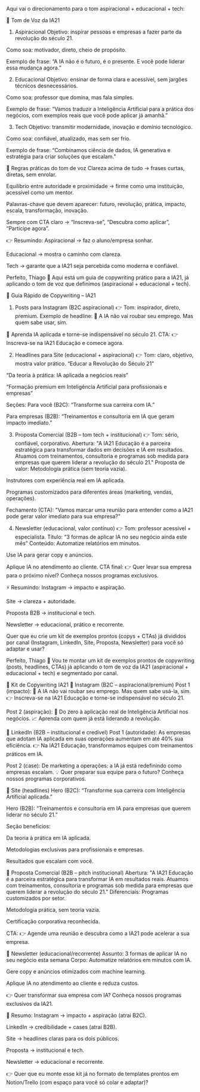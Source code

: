 Aqui vai o direcionamento para o tom aspiracional + educacional + tech:

🎤 Tom de Voz da IA21
1. Aspiracional
Objetivo: inspirar pessoas e empresas a fazer parte da revolução do século 21.


Como soa: motivador, direto, cheio de propósito.


Exemplo de frase:
 “A IA não é o futuro, é o presente. E você pode liderar essa mudança agora.”



2. Educacional
Objetivo: ensinar de forma clara e acessível, sem jargões técnicos desnecessários.


Como soa: professor que domina, mas fala simples.


Exemplo de frase:
 “Vamos traduzir a Inteligência Artificial para a prática dos negócios, com exemplos reais que você pode aplicar já amanhã.”



3. Tech
Objetivo: transmitir modernidade, inovação e domínio tecnológico.


Como soa: confiável, atualizado, mas sem ser frio.


Exemplo de frase:
 “Combinamos ciência de dados, IA generativa e estratégia para criar soluções que escalam.”



📌 Regras práticas do tom de voz
Clareza acima de tudo → frases curtas, diretas, sem enrolar.


Equilíbrio entre autoridade e proximidade → firme como uma instituição, acessível como um mentor.


Palavras-chave que devem aparecer: futuro, revolução, prática, impacto, escala, transformação, inovação.


Sempre com CTA claro → “Inscreva-se”, “Descubra como aplicar”, “Participe agora”.



👉 Resumindo:
Aspiracional → faz o aluno/empresa sonhar.


Educacional → mostra o caminho com clareza.


Tech → garante que a IA21 seja percebida como moderna e confiável.





Perfeito, Thiago 👊
 Aqui está um guia de copywriting prático para a IA21, já aplicando o tom de voz que definimos (aspiracional + educacional + tech).

📌 Guia Rápido de Copywriting – IA21
1. Posts para Instagram (B2C aspiracional)
👉 Tom: inspirador, direto, premium.
 Exemplo de headline:
🚀 A IA não vai roubar seu emprego. Mas quem sabe usar, sim.


🤖 Aprenda IA aplicada e torne-se indispensável no século 21.
 CTA:
 👉 Inscreva-se na IA21 Educação e comece agora.



2. Headlines para Site (educacional + aspiracional)
👉 Tom: claro, objetivo, mostra valor prático.
“Educar a Revolução do Século 21”


“Da teoria à prática: IA aplicada a negócios reais”


“Formação premium em Inteligência Artificial para profissionais e empresas”


Seções:
Para você (B2C): “Transforme sua carreira com IA.”


Para empresas (B2B): “Treinamentos e consultoria em IA que geram impacto imediato.”



3. Proposta Comercial (B2B – tom tech + institucional)
👉 Tom: sério, confiável, corporativo.
Abertura:
 "A IA21 Educação é a parceira estratégica para transformar dados em decisões e IA em resultados. Atuamos com treinamentos, consultoria e programas sob medida para empresas que querem liderar a revolução do século 21."
Proposta de valor:
Metodologia prática (sem teoria vazia).


Instrutores com experiência real em IA aplicada.


Programas customizados para diferentes áreas (marketing, vendas, operações).


Fechamento (CTA):
 "Vamos marcar uma reunião para entender como a IA21 pode gerar valor imediato para sua empresa?"

4. Newsletter (educacional, valor contínuo)
👉 Tom: professor acessível + especialista.
 Título: “3 formas de aplicar IA no seu negócio ainda este mês”
 Conteúdo:
Automatize relatórios em minutos.


Use IA para gerar copy e anúncios.


Aplique IA no atendimento ao cliente.
 CTA final:
 👉 Quer levar sua empresa para o próximo nível? Conheça nossos programas exclusivos.



⚡ Resumindo:
Instagram → impacto e aspiração.


Site → clareza + autoridade.


Proposta B2B → institucional e tech.


Newsletter → educacional, prático e recorrente.



Quer que eu crie um kit de exemplos prontos (copys + CTAs) já divididos por canal (Instagram, LinkedIn, Site, Proposta, Newsletter) para você só adaptar e usar?

Perfeito, Thiago 👊 Vou te montar um kit de exemplos prontos de copywriting (posts, headlines, CTAs) já aplicando o tom de voz da IA21 (aspiracional + educacional + tech) e segmentado por canal.

📌 Kit de Copywriting IA21
🔹 Instagram (B2C – aspiracional/premium)
Post 1 (impacto):
 🚀 A IA não vai roubar seu emprego. Mas quem sabe usá-la, sim.
 👉 Inscreva-se na IA21 Educação e torne-se indispensável no século 21.


Post 2 (aspiração):
 🤖 Do zero à aplicação real de Inteligência Artificial nos negócios.
 📈 Aprenda com quem já está liderando a revolução.



🔹 LinkedIn (B2B – institucional e credível)
Post 1 (autoridade):
 As empresas que adotam IA aplicada em suas operações aumentam em até 40% sua eficiência.
 👉 Na IA21 Educação, transformamos equipes com treinamentos práticos em IA.


Post 2 (case):
 De marketing a operações: a IA já está redefinindo como empresas escalam.
 💡 Quer preparar sua equipe para o futuro? Conheça nossos programas corporativos.



🔹 Site (headlines)
Hero (B2C):
 “Transforme sua carreira com Inteligência Artificial aplicada.”


Hero (B2B):
 “Treinamentos e consultoria em IA para empresas que querem liderar no século 21.”


Seção benefícios:


Da teoria à prática em IA aplicada.


Metodologias exclusivas para profissionais e empresas.


Resultados que escalam com você.



🔹 Proposta Comercial (B2B – pitch institucional)
Abertura:
 "A IA21 Educação é a parceira estratégica para transformar IA em resultados reais. Atuamos com treinamentos, consultoria e programas sob medida para empresas que querem liderar a revolução do século 21."
Diferenciais:
Programas customizados por setor.


Metodologia prática, sem teoria vazia.


Certificação corporativa reconhecida.


CTA:
 👉 Agende uma reunião e descubra como a IA21 pode acelerar a sua empresa.

🔹 Newsletter (educacional/recorrente)
Assunto: 3 formas de aplicar IA no seu negócio esta semana
 Corpo:
Automatize relatórios em minutos com IA.


Gere copy e anúncios otimizados com machine learning.


Aplique IA no atendimento ao cliente e reduza custos.


👉 Quer transformar sua empresa com IA? Conheça nossos programas exclusivos da IA21.

📌 Resumo:
Instagram → impacto + aspiração (atrai B2C).


LinkedIn → credibilidade + cases (atrai B2B).


Site → headlines claras para os dois públicos.


Proposta → institucional e tech.


Newsletter → educacional e recorrente.



👉 Quer que eu monte esse kit já no formato de templates prontos em Notion/Trello (com espaço para você só colar e adaptar)?


